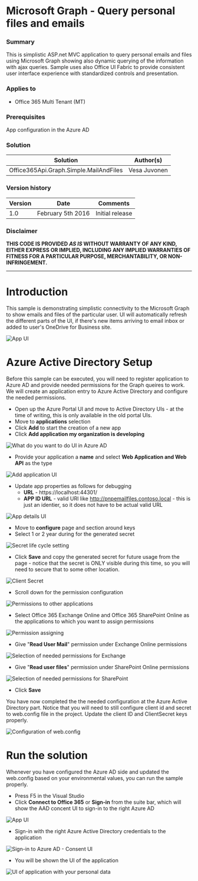 # Microsoft Graph - Query personal files and emails #

### Summary ###
This is simplistic ASP.net MVC application to query personal emails and files using Microsoft Graph showing also dynamic querying of the information with ajax queries. Sample uses also Office UI Fabric to provide consistent user interface experience with standardized controls and presentation.

### Applies to ###
-  Office 365 Multi Tenant (MT)

### Prerequisites ###
App configuration in the Azure AD

### Solution ###
Solution | Author(s)
---------|----------
Office365Api.Graph.Simple.MailAndFiles | Vesa Juvonen

### Version history ###
Version  | Date | Comments
---------| -----| --------
1.0  | February 5th 2016 | Initial release

### Disclaimer ###
**THIS CODE IS PROVIDED *AS IS* WITHOUT WARRANTY OF ANY KIND, EITHER EXPRESS OR IMPLIED, INCLUDING ANY IMPLIED WARRANTIES OF FITNESS FOR A PARTICULAR PURPOSE, MERCHANTABILITY, OR NON-INFRINGEMENT.**

----------

# Introduction #
This sample is demonstrating simplistic connectivity to the Microsoft Graph to show emails and files of the particular user. UI will automatically refresh the different parts of the UI, if there's new items arriving to email inbox or added to user's OneDrive for Business site.

![App UI](http://i.imgur.com/Rt4d8Py.png)

# Azure Active Directory Setup #
Before this sample can be executed, you will need to register application to Azure AD and provide needed permissions for the Graph queires to work. We will create an application entry to Azure Active Directory and configure the needed permissions.

- Open up the Azure Portal UI and move to Active Directory UIs - at the time of writing, this is only available in the old portal UIs.
- Move to **applications** selection
- Click **Add** to start the creation of a new app
- Click **Add application my organization is developing**

![What do you want to do UI in Azure AD](http://i.imgur.com/dNtLtnl.png)

- Provide your application a **name** and select **Web Application and Web API** as the type

![Add application UI](http://i.imgur.com/BrxalG7.png)

- Update app properties as follows for debugging
	- **URL** - https://localhost:44301/
	- **APP ID URL** - valid URI like http://pnpemailfiles.contoso.local - this is just an identier, so it does not have to be actual valid URL

![App details UI](http://i.imgur.com/1IaNxLm.png)

- Move to **configure** page and section around keys
- Select 1 or 2 year during for the generated secret

![Secret life cycle setting](http://i.imgur.com/7kX396J.png)

- Click **Save** and copy the generated secret for future usage from the page - notice that the secret is ONLY visible during this time, so you will need to secure that to some other location.

![Client Secret](http://i.imgur.com/5vnkkTA.png)

- Scroll down for the permission configuration

![Permissions to other applications](http://i.imgur.com/tF4R75w.png)

- Select Office 365 Exchange Online and Office 365 SharePoint Online as the applications to which you want to assign permissions

![Permission assigning](http://i.imgur.com/XGOba3Y.png)

- Give "**Read User Mail**" permission under Exchange Online permissions

![Selection of needed permissions for Exchange](http://i.imgur.com/CyH9gg2.png)

- Give "**Read user files**" permission under SharePoint Online permissions

![Selection of needed permissions for SharePoint](http://i.imgur.com/NSZiHsh.png)

- Click **Save** 

You have now completed the the needed configuration at the Azure Active Directory part. Notice that you will need to still configure client id and secret to web.config file in the project. Update the client ID and ClientSecret keys properly.

![Configuration of web.config](http://i.imgur.com/pihBvR5.png)

# Run the solution #
Whenever you have configured the Azure AD side and updated the web.config based on your environmental values, you can run the sample properly.

- Press F5 in the Visual Studio
- Click **Connect to Office 365** or **Sign-in** from the suite bar, which will show the AAD concent UI to sign-in to the right Azure AD

![App UI](http://i.imgur.com/YMCrG4O.png)

- Sign-in with the right Azure Active Directory credentials to the application

![Sign-in to Azure AD - Consent UI](http://i.imgur.com/gNz5Wgz.png)

- You will be shown the UI of the application

![UI of application with your personal data](http://i.imgur.com/Rt4d8Py.png)